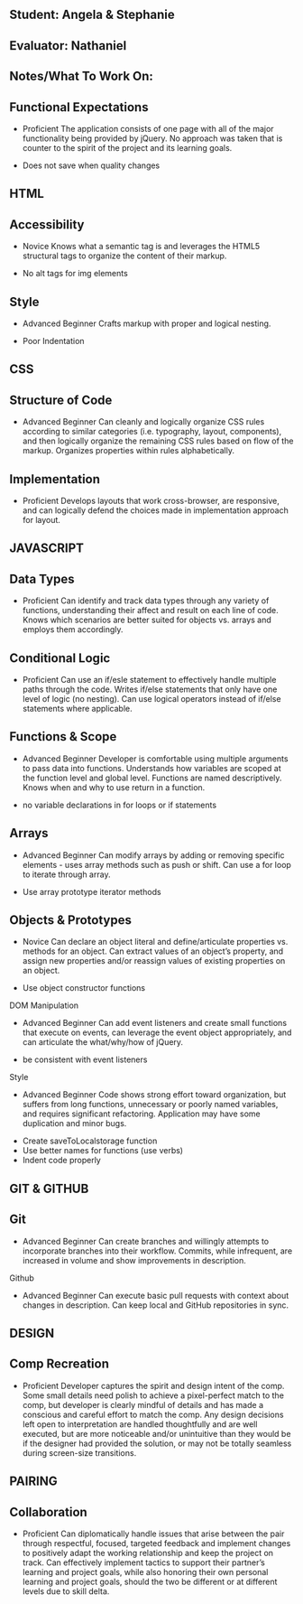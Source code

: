 ## Student: Angela & Stephanie
## Evaluator: Nathaniel
## Notes/What To Work On:

## Functional Expectations

* Proficient  The application consists of one page with all of the major functionality being provided by jQuery. No approach was taken that is counter to the spirit of the project and its learning goals.
- Does not save when quality changes

## HTML

## Accessibility
* Novice  Knows what a semantic tag is and leverages the HTML5 structural tags to organize the content of their markup.
- No alt tags for img elements

## Style
* Advanced Beginner Crafts markup with proper and logical nesting.
- Poor Indentation

## CSS

## Structure of Code

* Advanced Beginner Can cleanly and logically organize CSS rules according to similar categories (i.e. typography, layout, components), and then logically organize the remaining CSS rules based on flow of the markup. Organizes properties within rules alphabetically.

## Implementation
* Proficient  Develops layouts that work cross-browser, are responsive, and can logically defend the choices made in implementation approach for layout.

## JAVASCRIPT

## Data Types

* Proficient  Can identify and track data types through any variety of functions, understanding their affect and result on each line of code. Knows which scenarios are better suited for objects vs. arrays and employs them accordingly.

## Conditional Logic

* Proficient  Can use an if/esle statement to effectively handle multiple paths through the code. Writes if/else statements that only have one level of logic (no nesting). Can use logical operators instead of if/else statements where applicable.

## Functions & Scope

* Advanced Beginner Developer is comfortable using multiple arguments to pass data into functions. Understands how variables are scoped at the function level and global level. Functions are named descriptively. Knows when and why to use return in a function.
- no variable declarations in for loops or if statements

## Arrays

* Advanced Beginner Can modify arrays by adding or removing specific elements - uses array methods such as push or shift. Can use a for loop to iterate through array.
- Use array prototype iterator methods

## Objects & Prototypes

* Novice  Can declare an object literal and define/articulate properties vs. methods for an object. Can extract values of an object’s property, and assign new properties and/or reassign values of existing properties on an object.
- Use object constructor functions

DOM Manipulation

* Advanced Beginner Can add event listeners and create small functions that execute on events, can leverage the event object appropriately, and can articulate the what/why/how of jQuery.
- be consistent with event listeners

Style

* Advanced Beginner Code shows strong effort toward organization, but suffers from long functions, unnecessary or poorly named variables, and requires significant refactoring. Application may have some duplication and minor bugs.
- Create saveToLocalstorage function
- Use better names for functions (use verbs)
- Indent code properly


## GIT & GITHUB

## Git

* Advanced Beginner Can create branches and willingly attempts to incorporate branches into their workflow. Commits, while infrequent, are increased in volume and show improvements in description.

Github

* Advanced Beginner Can execute basic pull requests with context about changes in description. Can keep local and GitHub repositories in sync.


## DESIGN

## Comp Recreation

* Proficient  Developer captures the spirit and design intent of the comp. Some small details need polish to achieve a pixel-perfect match to the comp, but developer is clearly mindful of details and has made a conscious and careful effort to match the comp. Any design decisions left open to interpretation are handled thoughtfully and are well executed, but are more noticeable and/or unintuitive than they would be if the designer had provided the solution, or may not be totally seamless during screen-size transitions.


## PAIRING

## Collaboration

* Proficient  Can diplomatically handle issues that arise between the pair through respectful, focused, targeted feedback and implement changes to positively adapt the working relationship and keep the project on track. Can effectively implement tactics to support their partner’s learning and project goals, while also honoring their own personal learning and project goals, should the two be different or at different levels due to skill delta.

